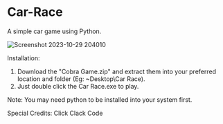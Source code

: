 # Car-Race
A simple car game using Python. 

![Screenshot 2023-10-29 204010](https://github.com/Ramesh-DarkAngel/Car-Race/assets/79072516/4d4918fe-6cd8-4a1c-b640-8c7c36c6077b)


Installation:

1. Download the "Cobra Game.zip" and extract them into your preferred location and folder (Eg: ~Desktop\Car Race).
2. Just double click the Car Race.exe to play.

Note: You may need python to be installed into your system first.


Special Credits: Click Clack Code
